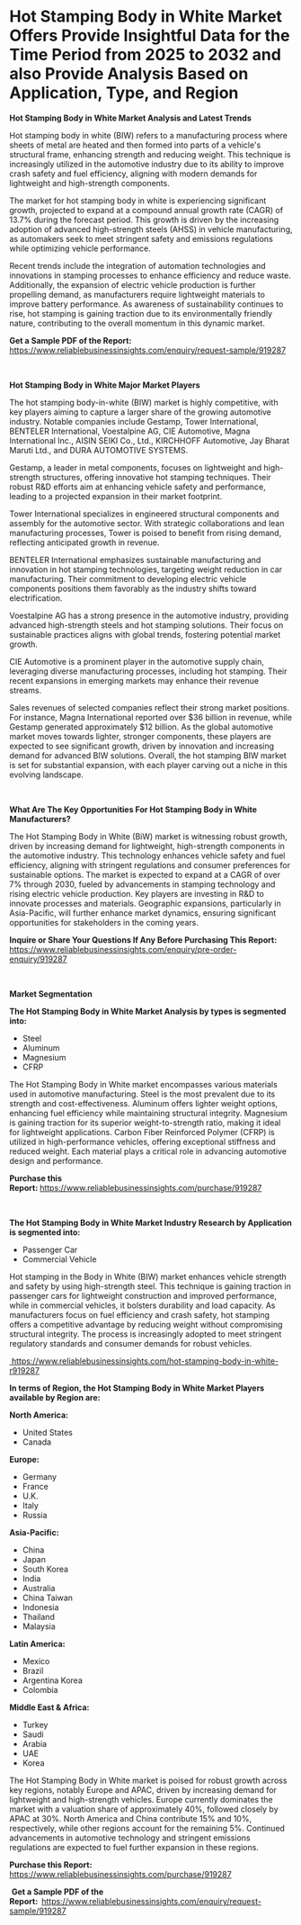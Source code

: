 <p><h1>Hot Stamping Body in White Market Offers Provide Insightful Data for the Time Period from 2025 to 2032 and also Provide Analysis Based on Application, Type, and Region</h1></p><p><strong>Hot Stamping Body in White Market Analysis and Latest Trends</strong></p>
<p><p>Hot stamping body in white (BIW) refers to a manufacturing process where sheets of metal are heated and then formed into parts of a vehicle's structural frame, enhancing strength and reducing weight. This technique is increasingly utilized in the automotive industry due to its ability to improve crash safety and fuel efficiency, aligning with modern demands for lightweight and high-strength components.</p><p>The market for hot stamping body in white is experiencing significant growth, projected to expand at a compound annual growth rate (CAGR) of 13.7% during the forecast period. This growth is driven by the increasing adoption of advanced high-strength steels (AHSS) in vehicle manufacturing, as automakers seek to meet stringent safety and emissions regulations while optimizing vehicle performance. </p><p>Recent trends include the integration of automation technologies and innovations in stamping processes to enhance efficiency and reduce waste. Additionally, the expansion of electric vehicle production is further propelling demand, as manufacturers require lightweight materials to improve battery performance. As awareness of sustainability continues to rise, hot stamping is gaining traction due to its environmentally friendly nature, contributing to the overall momentum in this dynamic market.</p></p>
<p><strong>Get a Sample PDF of the Report:&nbsp;</strong> <a href="https://www.reliablebusinessinsights.com/enquiry/request-sample/919287?utm_campaign=3072&utm_medium=2&utm_source=Github&utm_content=ia&utm_term=18042025&utm_id=hot-stamping-body-in-white">https://www.reliablebusinessinsights.com/enquiry/request-sample/919287</a></p>
<p>&nbsp;</p>
<p><strong>Hot Stamping Body in White Major Market Players</strong></p>
<p><p>The hot stamping body-in-white (BIW) market is highly competitive, with key players aiming to capture a larger share of the growing automotive industry. Notable companies include Gestamp, Tower International, BENTELER International, Voestalpine AG, CIE Automotive, Magna International Inc., AISIN SEIKI Co., Ltd., KIRCHHOFF Automotive, Jay Bharat Maruti Ltd., and DURA AUTOMOTIVE SYSTEMS.</p><p>Gestamp, a leader in metal components, focuses on lightweight and high-strength structures, offering innovative hot stamping techniques. Their robust R&D efforts aim at enhancing vehicle safety and performance, leading to a projected expansion in their market footprint.</p><p>Tower International specializes in engineered structural components and assembly for the automotive sector. With strategic collaborations and lean manufacturing processes, Tower is poised to benefit from rising demand, reflecting anticipated growth in revenue.</p><p>BENTELER International emphasizes sustainable manufacturing and innovation in hot stamping technologies, targeting weight reduction in car manufacturing. Their commitment to developing electric vehicle components positions them favorably as the industry shifts toward electrification.</p><p>Voestalpine AG has a strong presence in the automotive industry, providing advanced high-strength steels and hot stamping solutions. Their focus on sustainable practices aligns with global trends, fostering potential market growth.</p><p>CIE Automotive is a prominent player in the automotive supply chain, leveraging diverse manufacturing processes, including hot stamping. Their recent expansions in emerging markets may enhance their revenue streams.</p><p>Sales revenues of selected companies reflect their strong market positions. For instance, Magna International reported over $36 billion in revenue, while Gestamp generated approximately $12 billion. As the global automotive market moves towards lighter, stronger components, these players are expected to see significant growth, driven by innovation and increasing demand for advanced BIW solutions. Overall, the hot stamping BIW market is set for substantial expansion, with each player carving out a niche in this evolving landscape.</p></p>
<p>&nbsp;</p>
<p><strong>What Are The Key Opportunities For Hot Stamping Body in White Manufacturers?</strong></p>
<p><p>The Hot Stamping Body in White (BiW) market is witnessing robust growth, driven by increasing demand for lightweight, high-strength components in the automotive industry. This technology enhances vehicle safety and fuel efficiency, aligning with stringent regulations and consumer preferences for sustainable options. The market is expected to expand at a CAGR of over 7% through 2030, fueled by advancements in stamping technology and rising electric vehicle production. Key players are investing in R&D to innovate processes and materials. Geographic expansions, particularly in Asia-Pacific, will further enhance market dynamics, ensuring significant opportunities for stakeholders in the coming years.</p></p>
<p><strong>Inquire or Share Your Questions If Any Before Purchasing This Report:</strong> <a href="https://www.reliablebusinessinsights.com/enquiry/pre-order-enquiry/919287?utm_campaign=3072&utm_medium=2&utm_source=Github&utm_content=ia&utm_term=18042025&utm_id=hot-stamping-body-in-white">https://www.reliablebusinessinsights.com/enquiry/pre-order-enquiry/919287</a></p>
<p>&nbsp;</p>
<p><strong>Market Segmentation</strong></p>
<p><strong>The Hot Stamping Body in White Market Analysis by types is segmented into:</strong></p>
<p><ul><li>Steel</li><li>Aluminum</li><li>Magnesium</li><li>CFRP</li></ul></p>
<p><p>The Hot Stamping Body in White market encompasses various materials used in automotive manufacturing. Steel is the most prevalent due to its strength and cost-effectiveness. Aluminum offers lighter weight options, enhancing fuel efficiency while maintaining structural integrity. Magnesium is gaining traction for its superior weight-to-strength ratio, making it ideal for lightweight applications. Carbon Fiber Reinforced Polymer (CFRP) is utilized in high-performance vehicles, offering exceptional stiffness and reduced weight. Each material plays a critical role in advancing automotive design and performance.</p></p>
<p><strong>Purchase this Report:&nbsp;</strong><a href="https://www.reliablebusinessinsights.com/purchase/919287?utm_campaign=3072&utm_medium=2&utm_source=Github&utm_content=ia&utm_term=18042025&utm_id=hot-stamping-body-in-white">https://www.reliablebusinessinsights.com/purchase/919287</a></p>
<p>&nbsp;</p>
<p><strong>The Hot Stamping Body in White Market Industry Research by Application is segmented into:</strong></p>
<p><ul><li>Passenger Car</li><li>Commercial Vehicle</li></ul></p>
<p><p>Hot stamping in the Body in White (BIW) market enhances vehicle strength and safety by using high-strength steel. This technique is gaining traction in passenger cars for lightweight construction and improved performance, while in commercial vehicles, it bolsters durability and load capacity. As manufacturers focus on fuel efficiency and crash safety, hot stamping offers a competitive advantage by reducing weight without compromising structural integrity. The process is increasingly adopted to meet stringent regulatory standards and consumer demands for robust vehicles.</p></p>
<p><a href="https://www.reliablebusinessinsights.com/hot-stamping-body-in-white-r919287?utm_campaign=3072&utm_medium=2&utm_source=Github&utm_content=ia&utm_term=18042025&utm_id=hot-stamping-body-in-white">&nbsp;https://www.reliablebusinessinsights.com/hot-stamping-body-in-white-r919287</a></p>
<p><strong>In terms of Region, the Hot Stamping Body in White Market Players available by Region are:</strong></p>
<p>
    <p> <strong> North America: </strong>
        <ul>
            <li>United States</li>
            <li>Canada</li>
        </ul>
        </p> 
    <p> <strong> Europe: </strong>
        <ul>
            <li>Germany</li>
            <li>France</li>
            <li>U.K.</li>
            <li>Italy</li>
            <li>Russia</li>
        </ul>
        </p> 
    <p> <strong> Asia-Pacific: </strong>
        <ul>
            <li>China</li>
            <li>Japan</li>
            <li>South Korea</li>
            <li>India</li>
            <li>Australia</li>
            <li>China Taiwan</li>
            <li>Indonesia</li>
            <li>Thailand</li>
            <li>Malaysia</li>
        </ul>
        </p> 
    <p> <strong> Latin America: </strong>
        <ul>
            <li>Mexico</li>
            <li>Brazil</li>
            <li>Argentina Korea</li>
            <li>Colombia</li>
        </ul>
        </p> 
    <p> <strong> Middle East & Africa: </strong>
        <ul>
            <li>Turkey</li>
            <li>Saudi</li>
            <li>Arabia</li>
            <li>UAE</li>
            <li>Korea</li>
        </ul>
    </p>
    </p>
<p><p>The Hot Stamping Body in White market is poised for robust growth across key regions, notably Europe and APAC, driven by increasing demand for lightweight and high-strength vehicles. Europe currently dominates the market with a valuation share of approximately 40%, followed closely by APAC at 30%. North America and China contribute 15% and 10%, respectively, while other regions account for the remaining 5%. Continued advancements in automotive technology and stringent emissions regulations are expected to fuel further expansion in these regions.</p></p>
<p><strong>Purchase this Report: </strong><a href="https://www.reliablebusinessinsights.com/purchase/919287?utm_campaign=3072&utm_medium=2&utm_source=Github&utm_content=ia&utm_term=18042025&utm_id=hot-stamping-body-in-white">https://www.reliablebusinessinsights.com/purchase/919287</a></p>
<p>&nbsp;<strong>Get a Sample PDF of the Report:&nbsp;&nbsp;</strong><a href="https://www.reliablebusinessinsights.com/enquiry/request-sample/919287?utm_campaign=3072&utm_medium=2&utm_source=Github&utm_content=ia&utm_term=18042025&utm_id=hot-stamping-body-in-white">https://www.reliablebusinessinsights.com/enquiry/request-sample/919287</a></p>
<p><strong></strong></p>
<p><p></p><p></p><p></p></p>
